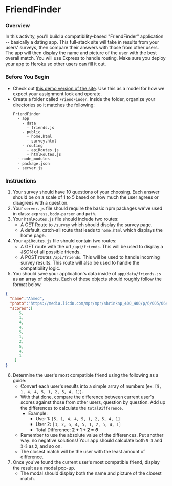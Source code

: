 # FriendFinder

### Overview
In this activity, you'll build a compatibility-based "FriendFinder" application -- basically a dating app. This full-stack site will take in results from your users' surveys, then compare their answers with those from other users. The app will then display the name and picture of the user with the best overall match. 
You will use Express to handle routing. Make sure you deploy your app to Heroku so other users can fill it out.
### Before You Begin
* Check out [this demo version of the site](https://friend-finder-fsf.herokuapp.com/). Use this as a model for how we expect your assignment look and operate.
* Create a folder called `FriendFinder`. Inside the folder, organize your directories so it matches the following:
  ```
  FriendFinder
    - app
      - data
        - friends.js
      - public
        - home.html
        - survey.html
      - routing
        - apiRoutes.js
        - htmlRoutes.js
    - node_modules
    - package.json
    - server.js
  ```
### Instructions
1. Your survey should have 10 questions of your choosing. Each answer should be on a scale of 1 to 5 based on how much the user agrees or disagrees with a question.
2. Your `server.js` file should require the basic npm packages we've used in class: `express`, `body-parser` and `path`.
3. Your `htmlRoutes.js` file should include two routes:
   * A GET Route to `/survey` which should display the survey page.
   * A default, catch-all route that leads to `home.html` which displays the home page. 
4. Your `apiRoutes.js` file should contain two routes:
   * A GET route with the url `/api/friends`. This will be used to display a JSON of all possible friends.
   * A POST routes `/api/friends`. This will be used to handle incoming survey results. This route will also be used to handle the compatibility logic. 
5. You should save your application's data inside of `app/data/friends.js` as an array of objects. Each of these objects should roughly follow the format below.
```json
{
  "name":"Ahmed",
  "photo":"https://media.licdn.com/mpr/mpr/shrinknp_400_400/p/6/005/064/1bd/3435aa3.jpg",
  "scores":[
      5,
      1,
      4,
      4,
      5,
      1,
      2,
      5,
      4,
      1
    ]
}
```
6. Determine the user's most compatible friend using the following as a guide:
   * Convert each user's results into a simple array of numbers (ex: `[5, 1, 4, 4, 5, 1, 2, 5, 4, 1]`).
   * With that done, compare the difference between current user's scores against those from other users, question by question. Add up the differences to calculate the `totalDifference`.
     * Example: 
       * User 1: `[5, 1, 4, 4, 5, 1, 2, 5, 4, 1]`
       * User 2: `[3, 2, 6, 4, 5, 1, 2, 5, 4, 1]`
       * Total Difference: **2 + 1 + 2 =** **_5_**
   * Remember to use the absolute value of the differences. Put another way: no negative solutions! Your app should calculate both `5-3` and `3-5` as `2`, and so on. 
   * The closest match will be the user with the least amount of difference.
7. Once you've found the current user's most compatible friend, display the result as a modal pop-up.
   * The modal should display both the name and picture of the closest match. 